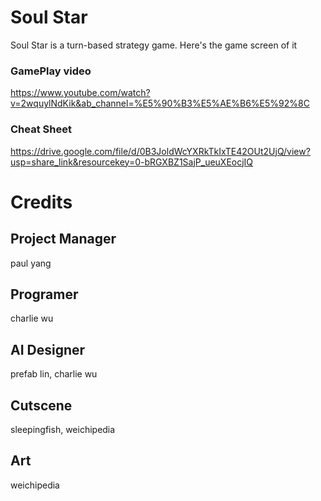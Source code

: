# Soul Star 
Soul Star is a turn-based strategy game. Here's the game screen of it

### GamePlay video
https://www.youtube.com/watch?v=2wquylNdKik&ab_channel=%E5%90%B3%E5%AE%B6%E5%92%8C

### Cheat Sheet
https://drive.google.com/file/d/0B3JoldWcYXRkTkIxTE42OUt2UjQ/view?usp=share_link&resourcekey=0-bRGXBZ1SajP_ueuXEocjIQ

# Credits
## Project Manager
paul yang
## Programer
charlie wu
## AI Designer
prefab lin, charlie wu
## Cutscene
sleepingfish, weichipedia
## Art
weichipedia
